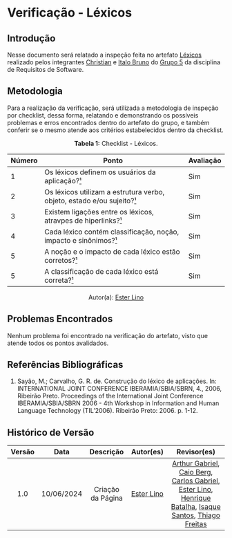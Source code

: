 # Verificação - Léxicos

## Introdução

Nesse documento será relatado a inspeção feita no artefato [Léxicos](https://requisitos-de-software.github.io/2024.1-Sinesp_Cidadao/Modelagem/Lexico/) realizado pelos integrantes [Christian](https://github.com/crstyhs) e [Italo Bruno](https://github.com/ItaloBrunoM) do [Grupo 5](https://github.com/Requisitos-de-Software/2024.1-Sinesp_Cidadao) da disciplina de Requisitos de Software.

## Metodologia

Para a realização da verificação, será utilizada a metodologia de inspeção por checklist, dessa forma, relatando e demonstrando os possíveis problemas e erros encontrados dentro do artefato do grupo, e também conferir se o mesmo atende aos critérios estabelecidos dentro da checklist.

<font><p style="text-align: center">**Tabela 1:** Checklist - Léxicos.</p></font>

| Número | Ponto | Avaliação |
| ------------- | ------------- | ------------- |
| 1 | Os léxicos definem os usuários da aplicação?[¹](#ref1) | Sim |
| 2 | Os léxicos utilizam a estrutura verbo, objeto, estado e/ou sujeito?[¹](#ref1) | Sim |
| 3 | Existem ligações entre os léxicos, atravpes de hiperlinks?[¹](#ref1)| Sim |
| 4 | Cada léxico contém classificação, noção, impacto e sinônimos?[¹](#ref1) | Sim |
| 5 | A noção e o impacto de cada léxico estão corretos?[¹](#ref1) | Sim |
| 5 | A classificação de cada léxico está correta?[¹](#ref1) | Sim |

<div align="center">Autor(a): <a href="https://github.com/esteerlino">Ester Lino</a></div>

## Problemas Encontrados

Nenhum problema foi encontrado na verificação do artefato, visto que atende todos os pontos avalidados.

## Referências Bibliográficas

<a id="ref1"></a>

1. Sayão, M.; Carvalho, G. R. de. Construção do léxico de aplicações. In: INTERNATIONAL JOINT CONFERENCE IBERAMIA/SBIA/SBRN, 4., 2006, Ribeirão Preto. Proceedings of the International Joint Conference IBERAMIA/SBIA/SBRN 2006 - 4th Workshop in Information and Human Language Technology (TIL’2006). Ribeirão Preto: 2006. p. 1-12.

## Histórico de Versão

| Versão |    Data    |                      Descrição                      |      Autor(es)      | Revisor(es)  |
| :----: | :--------: | :-------------------------------------------------: | :-----------------: | :----------: |
|  1.0   | 10/06/2024 | Criação da Página | [Ester Lino](https://github.com/esteerlino) |  [Arthur Gabriel](ArthurGabrieel), [Caio Berg](https://github.com/Caio-bergbjj), [Carlos Gabriel](https://github.com/TheCarlosRamos), [Ester Lino](https://github.com/esteerlino), [Henrique Batalha](https://github.com/HeBatalha), [Isaque Santos](https://github.com/IsaqueSH), [Thiago Freitas](https://github.com/thiagorfreitas) |
